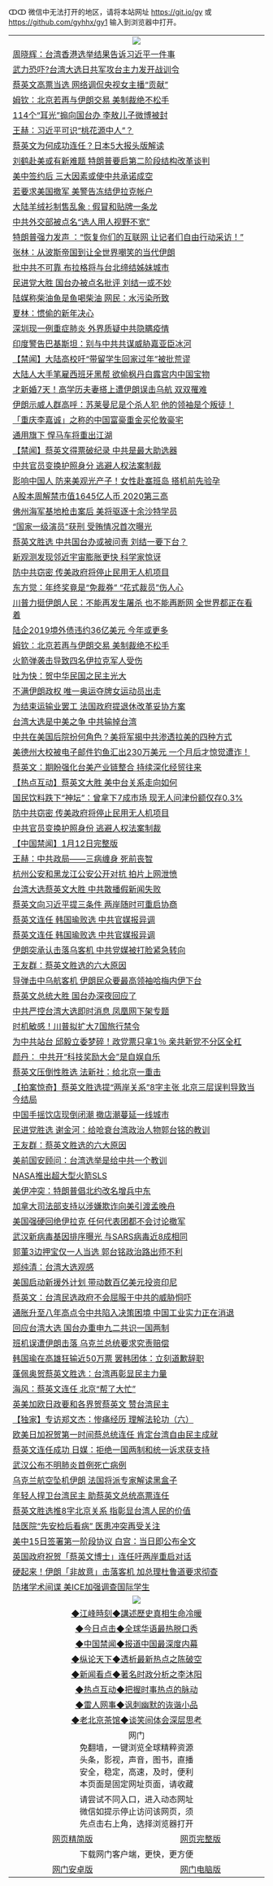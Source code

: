 ↀↀ 微信中无法打开的地区，请将本站网址 https://git.io/gy 或 https://github.com/gyhhx/gy1 输入到浏览器中打开。 

 <table>

  <tr>
    <td colspan="2" align=center><img src="https://cdn.jsdelivr.net/gh/gyoupiodf/im1/20190822-2.jpg"></td>
 </tr>
<tr><td colspan="2" align="left"><a href="https://xball.casa/oo.aspx?name=c1116816&key=eqxowaguscvmxdgc&from=gy">周晓辉：台湾香港选举结果告诉习近平一件事</a></td></tr>

<tr><td colspan="2" align="left"><a href="https://xball.casa/oo.aspx?name=c1117066&key=eqxowaguscvmxdgc&from=gy">武力恐吓?台湾大选日共军攻台主力发开战训令</a></td></tr>
<tr><td colspan="2" align="left"><a href="https://xball.casa/oo.aspx?name=c1117068&key=eqxowaguscvmxdgc&from=gy">蔡英文高票当选 网络调侃央视女主播“贡献”</a></td></tr>
<tr><td colspan="2" align="left"><a href="https://xball.casa/oo.aspx?name=c1117074&key=eqxowaguscvmxdgc&from=gy">姆钦：北京若再与伊朗交易 美制裁绝不松手</a></td></tr>
<tr><td colspan="2" align="left"><a href="https://xball.casa/oo.aspx?name=c1117077&key=eqxowaguscvmxdgc&from=gy">114个“耳光”搧向国台办 李敖儿子微博被封</a></td></tr>
<tr><td colspan="2" align="left"><a href="https://xball.casa/oo.aspx?name=c1117099&key=eqxowaguscvmxdgc&from=gy">王赫：习近平可识“桃花源中人”？</a></td></tr>
<tr><td colspan="2" align="left"><a href="https://xball.casa/oo.aspx?name=c1117067&key=eqxowaguscvmxdgc&from=gy">蔡英文为何成功连任？日本5大报头版解读</a></td></tr>
<tr><td colspan="2" align="left"><a href="https://xball.casa/oo.aspx?name=c1117050&key=eqxowaguscvmxdgc&from=gy">刘鹤赴美或有新难题 特朗普要启第二阶段结构改革谈判</a></td></tr>
<tr><td colspan="2" align="left"><a href="https://xball.casa/oo.aspx?name=c1117053&key=eqxowaguscvmxdgc&from=gy">美中签约后 三大因素或使中共承诺成空</a></td></tr>
<tr><td colspan="2" align="left"><a href="https://xball.casa/oo.aspx?name=c1117070&key=eqxowaguscvmxdgc&from=gy">若要求美国撤军 美警告冻结伊拉克帐户</a></td></tr>
<tr><td colspan="2" align="left"><a href="https://xball.casa/oo.aspx?name=c1117075&key=eqxowaguscvmxdgc&from=gy">大陆羊绒衫制售乱象 : 假冒和贴牌一条龙</a></td></tr>
<tr><td colspan="2" align="left"><a href="https://xball.casa/oo.aspx?name=c1117069&key=eqxowaguscvmxdgc&from=gy">中共外交部被点名“选人用人视野不宽”</a></td></tr>
<tr><td colspan="2" align="left"><a href="https://xball.casa/oo.aspx?name=c1117112&key=eqxowaguscvmxdgc&from=gy">特朗普强力发声 ：“恢复你们的互联网 让记者们自由行动采访！”</a></td></tr>
<tr><td colspan="2" align="left"><a href="https://xball.casa/oo.aspx?name=c1117080&key=eqxowaguscvmxdgc&from=gy">张林：从波斯帝国到让全世界嘲笑的当代伊朗</a></td></tr>
<tr><td colspan="2" align="left"><a href="https://xball.casa/oo.aspx?name=c1117040&key=eqxowaguscvmxdgc&from=gy">批中共不可靠 布拉格将与台北缔结姊妹城市</a></td></tr>
<tr><td colspan="2" align="left"><a href="https://xball.casa/oo.aspx?name=c1117079&key=eqxowaguscvmxdgc&from=gy">民进党大胜 国台办被点名批评 刘结一或不妙</a></td></tr>
<tr><td colspan="2" align="left"><a href="https://xball.casa/oo.aspx?name=c1117076&key=eqxowaguscvmxdgc&from=gy">陆媒称柴油鱼是鱼喝柴油 网民：水污染所致</a></td></tr>
<tr><td colspan="2" align="left"><a href="https://xball.casa/oo.aspx?name=c1117073&key=eqxowaguscvmxdgc&from=gy">夏林：惯偷的新年决心</a></td></tr>
<tr><td colspan="2" align="left"><a href="https://xball.casa/oo.aspx?name=c1117078&key=eqxowaguscvmxdgc&from=gy">深圳现一例重症肺炎 外界质疑中共隐瞒疫情</a></td></tr>
<tr><td colspan="2" align="left"><a href="https://xball.casa/oo.aspx?name=c1117058&key=eqxowaguscvmxdgc&from=gy">印度警告巴基斯坦：别与中共共谋威胁嘉亚臣冰河</a></td></tr>
<tr><td colspan="2" align="left"><a href="https://xball.casa/oo.aspx?name=c1117082&key=eqxowaguscvmxdgc&from=gy">【禁闻】大陆高校吁“带留学生回家过年”被批荒谬</a></td></tr>
<tr><td colspan="2" align="left"><a href="https://xball.casa/oo.aspx?name=c1117060&key=eqxowaguscvmxdgc&from=gy">大陆人大手笔雇西班牙黑帮 欲偷枫丹白露宫内中国宝物</a></td></tr>
<tr><td colspan="2" align="left"><a href="https://xball.casa/oo.aspx?name=c1117054&key=eqxowaguscvmxdgc&from=gy">才新婚7天！高学历夫妻搭上遭伊朗误击乌航 双双罹难</a></td></tr>
<tr><td colspan="2" align="left"><a href="https://xball.casa/oo.aspx?name=c1117114&key=eqxowaguscvmxdgc&from=gy">伊朗示威人群高呼：苏莱曼尼是个杀人犯 他的领袖是个叛徒！</a></td></tr>
<tr><td colspan="2" align="left"><a href="https://xball.casa/oo.aspx?name=c1117061&key=eqxowaguscvmxdgc&from=gy">「重庆李嘉诚」之称的中国富豪重金买伦敦豪宅</a></td></tr>
<tr><td colspan="2" align="left"><a href="https://xball.casa/oo.aspx?name=c1117057&key=eqxowaguscvmxdgc&from=gy">通用旗下 悍马车将重出江湖</a></td></tr>
<tr><td colspan="2" align="left"><a href="https://xball.casa/oo.aspx?name=c1117098&key=eqxowaguscvmxdgc&from=gy">【禁闻】蔡英文得票破纪录 中共是最大助选器</a></td></tr>
<tr><td colspan="2" align="left"><a href="https://xball.casa/oo.aspx?name=c1117107&key=eqxowaguscvmxdgc&from=gy">中共官员变换护照身分 逃避人权法案制裁</a></td></tr>
<tr><td colspan="2" align="left"><a href="https://xball.casa/oo.aspx?name=c1117056&key=eqxowaguscvmxdgc&from=gy">影响中国人 防来美观光产子！女性赴塞班岛 搭机前先验孕</a></td></tr>
<tr><td colspan="2" align="left"><a href="https://xball.casa/oo.aspx?name=c1117064&key=eqxowaguscvmxdgc&from=gy">A股本周解禁市值1645亿人币 2020第三高</a></td></tr>
<tr><td colspan="2" align="left"><a href="https://xball.casa/oo.aspx?name=c1117059&key=eqxowaguscvmxdgc&from=gy">佛州海军基地枪击案后 美将驱逐十余沙特学员</a></td></tr>
<tr><td colspan="2" align="left"><a href="https://xball.casa/oo.aspx?name=c1117105&key=eqxowaguscvmxdgc&from=gy">“国家一级演员”获刑 受贿情况首次曝光</a></td></tr>
<tr><td colspan="2" align="left"><a href="https://xball.casa/oo.aspx?name=c1117106&key=eqxowaguscvmxdgc&from=gy">蔡英文胜选 中共国台办或被问责 刘结一要下台？</a></td></tr>
<tr><td colspan="2" align="left"><a href="https://xball.casa/oo.aspx?name=c1117051&key=eqxowaguscvmxdgc&from=gy">新观测发现邻近宇宙膨胀更快 科学家惊讶</a></td></tr>
<tr><td colspan="2" align="left"><a href="https://xball.casa/oo.aspx?name=c1117097&key=eqxowaguscvmxdgc&from=gy">防中共窃密 传美政府将停止民用无人机项目</a></td></tr>
<tr><td colspan="2" align="left"><a href="https://xball.casa/oo.aspx?name=c1117100&key=eqxowaguscvmxdgc&from=gy">东方觉：年终奖竟是“免裁券” “花式裁员”伤人心</a></td></tr>
<tr><td colspan="2" align="left"><a href="https://xball.casa/oo.aspx?name=c1117111&key=eqxowaguscvmxdgc&from=gy">川普力挺伊朗人民：不能再发生屠杀 也不能再断网 全世界都正在看着</a></td></tr>
<tr><td colspan="2" align="left"><a href="https://xball.casa/oo.aspx?name=c1117065&key=eqxowaguscvmxdgc&from=gy">陆企2019境外债违约36亿美元  今年或更多</a></td></tr>
<tr><td colspan="2" align="left"><a href="https://xball.casa/oo.aspx?name=c1117108&key=eqxowaguscvmxdgc&from=gy">姆钦：北京若再与伊朗交易 美制裁绝不松手</a></td></tr>
<tr><td colspan="2" align="left"><a href="https://xball.casa/oo.aspx?name=c1117113&key=eqxowaguscvmxdgc&from=gy">火箭弹袭击导致四名伊拉克军人受伤</a></td></tr>
<tr><td colspan="2" align="left"><a href="https://xball.casa/oo.aspx?name=c1117081&key=eqxowaguscvmxdgc&from=gy">吐为快：贺中华民国之民主光大</a></td></tr>
<tr><td colspan="2" align="left"><a href="https://xball.casa/oo.aspx?name=c1117052&key=eqxowaguscvmxdgc&from=gy">不满伊朗政权 唯一奥运夺牌女运动员出走</a></td></tr>
<tr><td colspan="2" align="left"><a href="https://xball.casa/oo.aspx?name=c1117063&key=eqxowaguscvmxdgc&from=gy">为结束运输业罢工 法国政府提退休改革妥协方案</a></td></tr>
<tr><td colspan="2" align="left"><a href="https://xball.casa/oo.aspx?name=c1117103&key=eqxowaguscvmxdgc&from=gy">台湾大选是中美之争 中共输掉台湾</a></td></tr>
<tr><td colspan="2" align="left"><a href="https://xball.casa/oo.aspx?name=c1117110&key=eqxowaguscvmxdgc&from=gy">中共在美国后院扮何角色？美将军揭中共渗透拉美的四种方式</a></td></tr>
<tr><td colspan="2" align="left"><a href="https://xball.casa/oo.aspx?name=c1117055&key=eqxowaguscvmxdgc&from=gy">美德州大校被电子邮件钓鱼汇出230万美元 一个月后才惊觉遭诈！</a></td></tr>
<tr><td colspan="2" align="left"><a href="https://xball.casa/oo.aspx?name=c1117062&key=eqxowaguscvmxdgc&from=gy">蔡英文：期盼强化台美产业链整合 持续深化经贸往来</a></td></tr>
<tr><td colspan="2" align="left"><a href="https://xball.casa/oo.aspx?name=c1117102&key=eqxowaguscvmxdgc&from=gy">【热点互动】蔡英文大胜 美中台关系走向如何</a></td></tr>
<tr><td colspan="2" align="left"><a href="https://xball.casa/oo.aspx?name=c1117144&key=eqxowaguscvmxdgc&from=gy">国民饮料跌下“神坛”：曾拿下7成市场 现无人问津份额仅存0.3%</a></td></tr>
<tr><td colspan="2" align="left"><a href="https://xball.casa/oo.aspx?name=c1117109&key=eqxowaguscvmxdgc&from=gy">防中共窃密 传美政府将停止民用无人机项目</a></td></tr>
<tr><td colspan="2" align="left"><a href="https://xball.casa/oo.aspx?name=c1117101&key=eqxowaguscvmxdgc&from=gy">中共官员变换护照身份 逃避人权法案制裁</a></td></tr>
<tr><td colspan="2" align="left"><a href="https://xball.casa/oo.aspx?name=c1117126&key=eqxowaguscvmxdgc&from=gy">【中国禁闻】1月12日完整版</a></td></tr>
<tr><td colspan="2" align="left"><a href="https://xball.casa/oo.aspx?name=c1116803&key=eqxowaguscvmxdgc&from=gy">王赫：中共政局——三病缠身 死前丧智</a></td></tr>
<tr><td colspan="2" align="left"><a href="https://xball.casa/oo.aspx?name=c1116817&key=eqxowaguscvmxdgc&from=gy">杭州公安和黑龙江公安公开对抗 拍片上网泄愤</a></td></tr>
<tr><td colspan="2" align="left"><a href="https://xball.casa/oo.aspx?name=c1116814&key=eqxowaguscvmxdgc&from=gy">台湾大选蔡英文大胜 中共散播假新闻失败</a></td></tr>
<tr><td colspan="2" align="left"><a href="https://xball.casa/oo.aspx?name=c1116774&key=eqxowaguscvmxdgc&from=gy">蔡英文向习近平提三条件 两岸随时可重启协商</a></td></tr>
<tr><td colspan="2" align="left"><a href="https://xball.casa/oo.aspx?name=c1116754&key=eqxowaguscvmxdgc&from=gy">蔡英文连任 韩国瑜败选 中共官媒报异调</a></td></tr>
<tr><td colspan="2" align="left"><a href="https://xball.casa/oo.aspx?name=c1116798&key=eqxowaguscvmxdgc&from=gy">蔡英文连任 韩国瑜败选 中共官媒报异调</a></td></tr>
<tr><td colspan="2" align="left"><a href="https://xball.casa/oo.aspx?name=c1116818&key=eqxowaguscvmxdgc&from=gy">伊朗突承认击落乌客机 中共党媒被打脸紧急转向</a></td></tr>
<tr><td colspan="2" align="left"><a href="https://xball.casa/oo.aspx?name=c1116804&key=eqxowaguscvmxdgc&from=gy">王友群：蔡英文胜选的六大原因</a></td></tr>
<tr><td colspan="2" align="left"><a href="https://xball.casa/oo.aspx?name=c1116796&key=eqxowaguscvmxdgc&from=gy">导弹击中乌航客机 伊朗民众要最高领袖哈梅内伊下台</a></td></tr>
<tr><td colspan="2" align="left"><a href="https://xball.casa/oo.aspx?name=c1116778&key=eqxowaguscvmxdgc&from=gy">蔡英文总统大胜 国台办深夜回应了</a></td></tr>
<tr><td colspan="2" align="left"><a href="https://xball.casa/oo.aspx?name=c1116799&key=eqxowaguscvmxdgc&from=gy">中共严控台湾大选即时消息 凤凰网下架专题</a></td></tr>
<tr><td colspan="2" align="left"><a href="https://xball.casa/oo.aspx?name=c1116807&key=eqxowaguscvmxdgc&from=gy">时机敏感！川普拟扩大7国旅行禁令</a></td></tr>
<tr><td colspan="2" align="left"><a href="https://xball.casa/oo.aspx?name=c1116785&key=eqxowaguscvmxdgc&from=gy">为中共站台 邱毅立委梦碎！政党票只拿1％ 亲共新党不分区全杠</a></td></tr>
<tr><td colspan="2" align="left"><a href="https://xball.casa/oo.aspx?name=c1116802&key=eqxowaguscvmxdgc&from=gy">颜丹： 中共开“科技奖励大会”是自娱自乐</a></td></tr>
<tr><td colspan="2" align="left"><a href="https://xball.casa/oo.aspx?name=c1116765&key=eqxowaguscvmxdgc&from=gy">蔡英文压倒性胜选 法新社：给北京一重击</a></td></tr>
<tr><td colspan="2" align="left"><a href="https://xball.casa/oo.aspx?name=c1116820&key=eqxowaguscvmxdgc&from=gy">【拍案惊奇】蔡英文胜选提“两岸关系”8字主张 北京三层误判导致当今结局</a></td></tr>
<tr><td colspan="2" align="left"><a href="https://xball.casa/oo.aspx?name=c1116821&key=eqxowaguscvmxdgc&from=gy">中国手摇饮店现倒闭潮 撤店潮蔓延一线城市</a></td></tr>
<tr><td colspan="2" align="left"><a href="https://xball.casa/oo.aspx?name=c1116805&key=eqxowaguscvmxdgc&from=gy">民进党胜选 谢金河：给呛衰台湾政治人物郭台铭的教训</a></td></tr>
<tr><td colspan="2" align="left"><a href="https://xball.casa/oo.aspx?name=c1116788&key=eqxowaguscvmxdgc&from=gy">王友群：蔡英文胜选的六大原因</a></td></tr>
<tr><td colspan="2" align="left"><a href="https://xball.casa/oo.aspx?name=c1116800&key=eqxowaguscvmxdgc&from=gy">美前国安顾问：台湾选举是给中共一个教训</a></td></tr>
<tr><td colspan="2" align="left"><a href="https://xball.casa/oo.aspx?name=c1116809&key=eqxowaguscvmxdgc&from=gy">NASA推出超大型火箭SLS</a></td></tr>
<tr><td colspan="2" align="left"><a href="https://xball.casa/oo.aspx?name=c1116822&key=eqxowaguscvmxdgc&from=gy">美伊冲突：特朗普倡北约改名增兵中东</a></td></tr>
<tr><td colspan="2" align="left"><a href="https://xball.casa/oo.aspx?name=c1116784&key=eqxowaguscvmxdgc&from=gy">加拿大司法部支持以涉嫌欺诈向美引渡孟晚舟</a></td></tr>
<tr><td colspan="2" align="left"><a href="https://xball.casa/oo.aspx?name=c1116806&key=eqxowaguscvmxdgc&from=gy">美国强硬回绝伊拉克 任何代表团都不会讨论撤军</a></td></tr>
<tr><td colspan="2" align="left"><a href="https://xball.casa/oo.aspx?name=c1116823&key=eqxowaguscvmxdgc&from=gy">武汉新病毒基因排序曝光 与SARS病毒近8成相同</a></td></tr>
<tr><td colspan="2" align="left"><a href="https://xball.casa/oo.aspx?name=c1116797&key=eqxowaguscvmxdgc&from=gy">郭董3边押宝仅一人当选 郭台铭政治路出师不利</a></td></tr>
<tr><td colspan="2" align="left"><a href="https://xball.casa/oo.aspx?name=c1116815&key=eqxowaguscvmxdgc&from=gy">郑纯清：台湾大选观感</a></td></tr>
<tr><td colspan="2" align="left"><a href="https://xball.casa/oo.aspx?name=c1116810&key=eqxowaguscvmxdgc&from=gy">美国启动新援外计划 带动数百亿美元投资印尼</a></td></tr>
<tr><td colspan="2" align="left"><a href="https://xball.casa/oo.aspx?name=c1116786&key=eqxowaguscvmxdgc&from=gy">蔡英文：台湾民选政府不会屈服于中共的威胁恫吓</a></td></tr>
<tr><td colspan="2" align="left"><a href="https://xball.casa/oo.aspx?name=c1116775&key=eqxowaguscvmxdgc&from=gy">通胀升至八年高点令中共陷入决策困境 中国工业实力正在消退</a></td></tr>
<tr><td colspan="2" align="left"><a href="https://xball.casa/oo.aspx?name=c1116753&key=eqxowaguscvmxdgc&from=gy">回应台湾大选 国台办重申九二共识一国两制</a></td></tr>
<tr><td colspan="2" align="left"><a href="https://xball.casa/oo.aspx?name=c1116783&key=eqxowaguscvmxdgc&from=gy">班机误遭伊朗击落 乌克兰总统要求究责赔偿</a></td></tr>
<tr><td colspan="2" align="left"><a href="https://xball.casa/oo.aspx?name=c1116793&key=eqxowaguscvmxdgc&from=gy">韩国瑜在高雄狂输近50万票 罢韩团体：立刻道歉辞职</a></td></tr>
<tr><td colspan="2" align="left"><a href="https://xball.casa/oo.aspx?name=c1116795&key=eqxowaguscvmxdgc&from=gy">蓬佩奥贺蔡英文胜选：台湾再彰显民主力量</a></td></tr>
<tr><td colspan="2" align="left"><a href="https://xball.casa/oo.aspx?name=c1116787&key=eqxowaguscvmxdgc&from=gy">海风：蔡英文连任 北京“帮了大忙”</a></td></tr>
<tr><td colspan="2" align="left"><a href="https://xball.casa/oo.aspx?name=c1116838&key=eqxowaguscvmxdgc&from=gy">英美加欧日政要和各界贺蔡英文 赞台湾民主</a></td></tr>
<tr><td colspan="2" align="left"><a href="https://xball.casa/oo.aspx?name=c1116801&key=eqxowaguscvmxdgc&from=gy">【独家】专访郑文杰：惨痛经历 理解法轮功（六）</a></td></tr>
<tr><td colspan="2" align="left"><a href="https://xball.casa/oo.aspx?name=c1116772&key=eqxowaguscvmxdgc&from=gy">欧美日加祝贺第一时间蔡总统连任 肯定台湾自由民主成就</a></td></tr>
<tr><td colspan="2" align="left"><a href="https://xball.casa/oo.aspx?name=c1116780&key=eqxowaguscvmxdgc&from=gy">蔡英文连任成功 日媒：拒绝一国两制和统一诉求获支持</a></td></tr>
<tr><td colspan="2" align="left"><a href="https://xball.casa/oo.aspx?name=c1116755&key=eqxowaguscvmxdgc&from=gy">武汉公布不明肺炎首例死亡病例</a></td></tr>
<tr><td colspan="2" align="left"><a href="https://xball.casa/oo.aspx?name=c1116808&key=eqxowaguscvmxdgc&from=gy">乌克兰航空坠机伊朗 法国将派专家解读黑盒子</a></td></tr>
<tr><td colspan="2" align="left"><a href="https://xball.casa/oo.aspx?name=c1116752&key=eqxowaguscvmxdgc&from=gy">年轻人捍卫台湾民主 助蔡英文总统高票连任</a></td></tr>
<tr><td colspan="2" align="left"><a href="https://xball.casa/oo.aspx?name=c1116792&key=eqxowaguscvmxdgc&from=gy">蔡英文胜选推8字北京关系 指彰显台湾人民的价值</a></td></tr>
<tr><td colspan="2" align="left"><a href="https://xball.casa/oo.aspx?name=c1116768&key=eqxowaguscvmxdgc&from=gy">陆医院“先安检后看病” 医患冲突再受关注</a></td></tr>
<tr><td colspan="2" align="left"><a href="https://xball.casa/oo.aspx?name=c1116770&key=eqxowaguscvmxdgc&from=gy">美中15日签署第一阶段协议 白宫：当日即公布全文</a></td></tr>
<tr><td colspan="2" align="left"><a href="https://xball.casa/oo.aspx?name=c1116773&key=eqxowaguscvmxdgc&from=gy">英国政府祝贺「蔡英文博士」连任吁两岸重启对话</a></td></tr>
<tr><td colspan="2" align="left"><a href="https://xball.casa/oo.aspx?name=c1116781&key=eqxowaguscvmxdgc&from=gy">硬起来！伊朗「非故意」击落客机 加总理杜鲁道要求彻查</a></td></tr>
<tr><td colspan="2" align="left"><a href="https://xball.casa/oo.aspx?name=c1116813&key=eqxowaguscvmxdgc&from=gy">防堵学术间谍 美ICE加强调查国际学生</a></td></tr>

 <tr>
   <td colspan="2" align=center><img src="https://cdn.jsdelivr.net/gh/gyoupiodf/im1/jf-1.jpg"></td>
  </tr>
   <tr>
   <td colspan="2" align=center> 
<a href="https://xball.casa/oo.aspx?name=c922850&key=eqxowaguscvmxdgc&from=gy&tag=9877">◆江峰時刻◆講述歷史真相生命冷暖</a><br/>
    </td>
  </tr>
   <tr>
   <td colspan="2" align=center> 
<a href="https://xball.casa/oo.aspx?name=c816850&key=eqxowaguscvmxdgc&from=gy&tag=9877">◆今日点击◆全球华语最热脱口秀</a><br/>
    </td>
  </tr>
  <tr>
  <td colspan="2" align=center>
<a href="https://xball.casa/oo.aspx?name=c816860&key=eqxowaguscvmxdgc&from=gy&tag=99733110">◆中国禁闻◆报道中国最深度内幕</a><br/>
   </tr>
  <tr>
     <td colspan="2" align=center>
<a href="https://xball.casa/oo.aspx?name=c816855&key=eqxowaguscvmxdgc&from=gy&tag=997110">◆纵论天下◆透析最新热点之陈破空</a><br/>
   </tr>
   <tr>
      <td colspan="2" align=center>
<a href="https://xball.casa/oo.aspx?name=c838308&key=eqxowaguscvmxdgc&from=gy&tag=9973110">◆新闻看点◆著名时政分析之李沐阳</a><br/>
   </tr>
   <tr>
     <td colspan="2" align=center>
<a href="https://xball.casa/oo.aspx?name=c816852&key=eqxowaguscvmxdgc&from=gy&tag=9733110">◆热点互动◆把握时事热点的脉动</a><br/>
   </tr>
   <tr>
      <td colspan="2" align=center>
<a href="https://xball.casa/oo.aspx?name=c816694&key=eqxowaguscvmxdgc&from=gy&tag=93310">◆雷人网事◆讽刺幽默的诙谐小品</a><br/>
   </tr>
   <tr>
    <td colspan="2" align=center>
<a href="https://xball.casa/oo.aspx?name=c816650&key=eqxowaguscvmxdgc&from=gy&tag=9973110">◆老北京茶馆◆谈笑间体会深层思考</a><br/>
   </tr>
<tr>
    <td colspan="2" align="center">网门<br/>免翻墙，一键浏览全球精粹资源<br/>头条，影视，声音，图书，直播<br/>安全，稳定，高速，及时，便利<br/>本页面是固定网址页面，请收藏</td>
  <tr>
  <tr>
    <td colspan="2" align="center">请尝试不同入口，进入动态网址<br/>微信如提示停止访问该网页，须<br/>先点击右上角，选择浏览器打开</td>
  <tr>  
  <tr>
    <td align="center"><a href="https://gitcdn.xyz/repo/otiny/up/master/show002.htm">网页精简版</a></td>
    <td align="center"><a href="https://gitcdn.xyz/repo/otiny/up/master/show001.htm">网页完整版</a></td>
  </tr>
  <tr>
    <td colspan="2" align="center">下载网门客户端，更快，更方便</td>
  <tr>
  <tr>
    <td align="center"><a href="https://raw.githubusercontent.com/opipe/up/master/oGatea.apk">网门安卓版</a></td>
    <td align="center"><a href="https://raw.githubusercontent.com/opipe/up/master/oGate.zip">网门电脑版</a></td>
  </tr>

</table>

